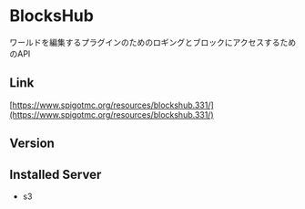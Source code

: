 # BlocksHub
ワールドを編集するプラグインのためのロギングとブロックにアクセスするためのAPI

## Link
[https://www.spigotmc.org/resources/blockshub.331/](https://www.spigotmc.org/resources/blockshub.331/)

## Version


## Installed Server
- s3
